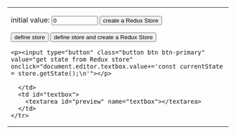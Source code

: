
<link rel="stylesheet" href="https://maxcdn.bootstrapcdn.com/bootstrap/3.3.7/css/bootstrap.min.css" integrity="sha384-BVYiiSIFeK1dGmJRAkycuHAHRg32OmUcww7on3RYdg4Va+PmSTsz/K68vbdEjh4u" crossorigin="anonymous"/>
<link rel="stylesheet" href="styles.css" />

<style>
  h1 > a {
  font-family: Corbel;
  color: white;
  }
  
  h1 {
  border: none;
  }

  tbody {
  border-color: none;
  }

</style>

<form name="editor">
  <table>
    <tr>
      <td id="buttons">
<p>initial value: <input value="0" name="reducer" size="10" type="textfield">
    <input type="button" class="button btn btn-primary" value="create a Redux Store" onclick="document.editor.textbox.value+='\nconst reducer = (state = ' + document.editor.reducer.value +') => {\n  return state;\n}\n\n'"></p>
    <p><input type="button" class="button btn btn-primary" value="define store" onclick="document.editor.textbox.value+='const store = Redux.createStore(reducer);\n'">
    <input type="button" class="button btn btn-primary" value="define store and create a Redux Store" onclick="document.editor.textbox.value+='const store = Redux.createStore(\n  (state = ' + document.editor.reducer.value +') => state\n);\n\nconst store = Redux.createStore(reducer);\n\n'"></p>

    <p><input type="button" class="button btn btn-primary" value="get state from Redux store" onclick="document.editor.textbox.value+='const currentState = store.getState();\n'"></p>
        
      </td>
      <td id="textbox">
        <textarea id="preview" name="textbox"></textarea>
      </td>
    </tr>
  </table>
</form>
